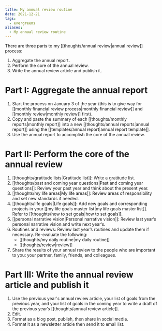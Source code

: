 ```yaml
---
title: My annual review routine
date: 2021-12-21
tags:
  - evergreens
aliases:
  - My annual review routine
---
```

There are three parts to my [[thoughts/annual review|annual review]] process:

1. Aggregate the annual report.
2. Perform the core of the annual review.
3. Write the annual review article and publish it.

# Part I: Aggregate the annual report

1. Start the process on January 3 of the year (this is to give way for [[monthly financial review process|monthly financial review]] and [[monthly review|monthly review]] first).
2. Copy and paste the summary of each [[thoughts/monthly reports|monthly report]] into a new [[thoughts/annual reports|annual report]] using the [[templates/annual report|annual report template]].
3. Use the annual report to accomplish the core of the annual review.

# Part II: Perform the core of the annual review

1. [[thoughts/gratitude lists|Gratitude list]]: Write a gratitude list.
2. [[thoughts/past and coming year questions|Past and coming year questions]]: Review your past year and think about the present year.
3. [[thoughts/my life areas|My life areas]]: Review areas of responsibility and set new standards if needed.
4. [[thoughts/life goals|Life goals]]: Add new goals and corresponding projects in your [[my life goals master list|my life goals master list]]. Refer to [[thoughts/how to set goals|how to set goals]].
4. [[personal narrative vision|Personal narrative vision]]: Review last year’s personal narrative vision and write next year’s.
5. Routines and reviews: Review last year’s routines and update them if necessary. Re-evaluate the following:
	- [[thoughts/my daily routine|my daily routine]]
	- [[thoughts/review|review]]
7. Share the results of your annual review to the people who are important to you: your partner, family, friends, and colleagues.

# Part III: Write the annual review article and publish it

1. Use the previous year's annual review article, your list of goals from the previous year, and your list of goals in the coming year to write a draft of the previous year’s [[thoughts/annual review article]].
2. Edit.
3. Format as a blog post, publish, then share in social media.
4. Format it as a newsletter article then send it to email list.